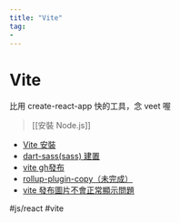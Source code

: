 ```yaml
---
title: "Vite"
tag: 
- 
---
```

# Vite
比用 create-react-app 快的工具，念 veet 喔
>[[安裝 Node.js]]

- [Vite 安裝](Vite%20安裝.md)
- [dart-sass(sass) 建置](前端/CSS/scss/dart-sass(sass)%20建置.md)
- [vite gh發布](React/環境/Vite/vite%20gh發布.md)
- [rollup-plugin-copy（未完成）](React/環境/Vite/rollup-plugin-copy（未完成）.md)
- [vite 發布圖片不會正常顯示問題](React/環境/Vite/vite%20發布圖片不會正常顯示問題.md)



#js/react #vite